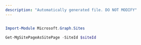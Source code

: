 ```yaml
---
description: "Automatically generated file. DO NOT MODIFY"
---
```


```powershell

Import-Module Microsoft.Graph.Sites

Get-MgSitePageAsSitePage -SiteId $siteId

```